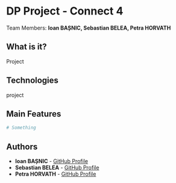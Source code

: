 
# DP Project - Connect 4
Team Members: **Ioan BAȘNIC, Sebastian BELEA, Petra HORVATH**
## What is it?
Project

## Technologies
project

## Main Features
```sh
# Something
```

## Authors
* **Ioan BAȘNIC** - [GitHub Profile](https://github.com/IoanBasnic)
* **Sebastian BELEA** - [GitHub Profile](https://github.com/belea-sebastian)
* **Petra HORVATH** - [GitHub Profile](https://github.com/Petrified0110)
